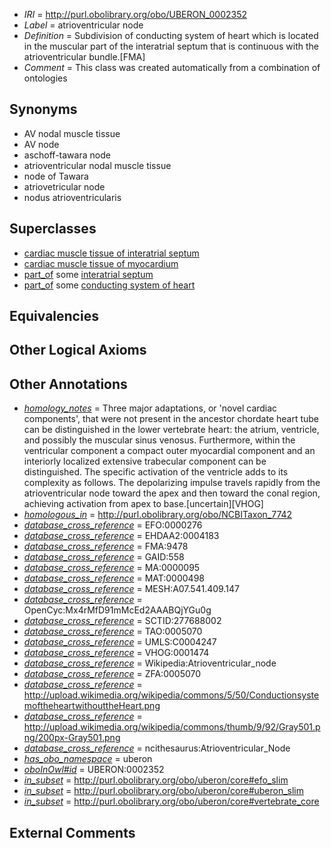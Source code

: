  * *IRI* = http://purl.obolibrary.org/obo/UBERON_0002352
 * *Label* = atrioventricular node
 * *Definition* = Subdivision of conducting system of heart which is located in the muscular part of the interatrial septum that is continuous with the atrioventricular bundle.[FMA]
 * *Comment* = This class was created automatically from a combination of ontologies

## Synonyms

 * AV nodal muscle tissue
 * AV node
 * aschoff-tawara node
 * atrioventricular nodal muscle tissue
 * node of Tawara
 * atriovetricular node
 * nodus atrioventricularis

## Superclasses

 * [cardiac muscle tissue of interatrial septum](../../UBERON/91/UBERON_0004491.md)
 * [cardiac muscle tissue of myocardium](../../UBERON/93/UBERON_0004493.md)
 * [part_of](../../BFO/50/BFO_0000050.md) some [interatrial septum](../../UBERON/85/UBERON_0002085.md)
 * [part_of](../../BFO/50/BFO_0000050.md) some [conducting system of heart](../../UBERON/50/UBERON_0002350.md)

## Equivalencies


## Other Logical Axioms


## Other Annotations

 * *[homology_notes](../../UBPROP/03/UBPROP_0000003.md)* = Three major adaptations, or 'novel cardiac components', that were not present in the ancestor chordate heart tube can be distinguished in the lower vertebrate heart: the atrium, ventricle, and possibly the muscular sinus venosus. Furthermore, within the ventricular component a compact outer myocardial component and an interiorly localized extensive trabecular component can be distinguished. The specific activation of the ventricle adds to its complexity as follows. The depolarizing impulse travels rapidly from the atrioventricular node toward the apex and then toward the conal region, achieving activation from apex to base.[uncertain][VHOG]
 * *[homologous_in](../../core#homologous/in/core#homologous_in.md)* = http://purl.obolibrary.org/obo/NCBITaxon_7742
 * *[database_cross_reference](../../ef/oboInOwl#hasDbXref.md)* = EFO:0000276
 * *[database_cross_reference](../../ef/oboInOwl#hasDbXref.md)* = EHDAA2:0004183
 * *[database_cross_reference](../../ef/oboInOwl#hasDbXref.md)* = FMA:9478
 * *[database_cross_reference](../../ef/oboInOwl#hasDbXref.md)* = GAID:558
 * *[database_cross_reference](../../ef/oboInOwl#hasDbXref.md)* = MA:0000095
 * *[database_cross_reference](../../ef/oboInOwl#hasDbXref.md)* = MAT:0000498
 * *[database_cross_reference](../../ef/oboInOwl#hasDbXref.md)* = MESH:A07.541.409.147
 * *[database_cross_reference](../../ef/oboInOwl#hasDbXref.md)* = OpenCyc:Mx4rMfD91mMcEd2AAABQjYGu0g
 * *[database_cross_reference](../../ef/oboInOwl#hasDbXref.md)* = SCTID:277688002
 * *[database_cross_reference](../../ef/oboInOwl#hasDbXref.md)* = TAO:0005070
 * *[database_cross_reference](../../ef/oboInOwl#hasDbXref.md)* = UMLS:C0004247
 * *[database_cross_reference](../../ef/oboInOwl#hasDbXref.md)* = VHOG:0001474
 * *[database_cross_reference](../../ef/oboInOwl#hasDbXref.md)* = Wikipedia:Atrioventricular_node
 * *[database_cross_reference](../../ef/oboInOwl#hasDbXref.md)* = ZFA:0005070
 * *[database_cross_reference](../../ef/oboInOwl#hasDbXref.md)* = http://upload.wikimedia.org/wikipedia/commons/5/50/ConductionsystemoftheheartwithouttheHeart.png
 * *[database_cross_reference](../../ef/oboInOwl#hasDbXref.md)* = http://upload.wikimedia.org/wikipedia/commons/thumb/9/92/Gray501.png/200px-Gray501.png
 * *[database_cross_reference](../../ef/oboInOwl#hasDbXref.md)* = ncithesaurus:Atrioventricular_Node
 * *[has_obo_namespace](../../ce/oboInOwl#hasOBONamespace.md)* = uberon
 * *[oboInOwl#id](../../id/oboInOwl#id.md)* = UBERON:0002352
 * *[in_subset](../../et/oboInOwl#inSubset.md)* = http://purl.obolibrary.org/obo/uberon/core#efo_slim
 * *[in_subset](../../et/oboInOwl#inSubset.md)* = http://purl.obolibrary.org/obo/uberon/core#uberon_slim
 * *[in_subset](../../et/oboInOwl#inSubset.md)* = http://purl.obolibrary.org/obo/uberon/core#vertebrate_core

## External Comments

